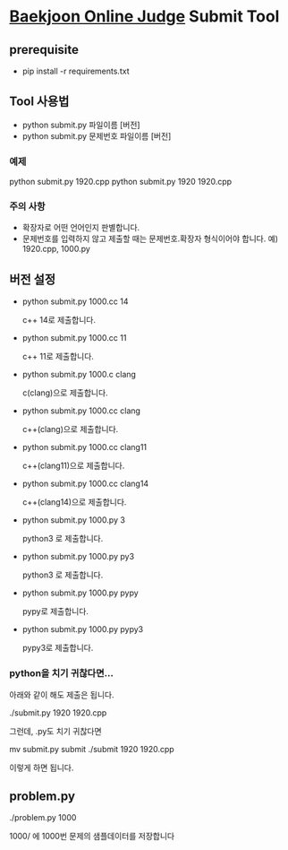# [Baekjoon Online Judge](http://www.acmicpc.net/) Submit Tool

## prerequisite

- pip install -r requirements.txt

## Tool 사용법

- python submit.py 파일이름 [버전]
- python submit.py 문제번호 파일이름 [버전]

### 예제

python submit.py 1920.cpp
python submit.py 1920 1920.cpp

### 주의 사항
- 확장자로 어떤 언어인지 판별합니다.
- 문제번호를 입력하지 않고 제출할 때는  문제번호.확장자 형식이어야 합니다. 예) 1920.cpp, 1000.py

## 버전 설정
- python submit.py 1000.cc 14

  c++ 14로 제출합니다.
- python submit.py 1000.cc 11

  c++ 11로 제출합니다.
- python submit.py 1000.c clang

  c(clang)으로 제출합니다.
- python submit.py 1000.cc clang

  c++(clang)으로 제출합니다.
- python submit.py 1000.cc clang11

  c++(clang11)으로 제출합니다.
- python submit.py 1000.cc clang14

  c++(clang14)으로 제출합니다.
- python submit.py 1000.py 3

  python3 로 제출합니다.
- python submit.py 1000.py py3

  python3 로 제출합니다.
- python submit.py 1000.py pypy

  pypy로 제출합니다.
- python submit.py 1000.py pypy3

  pypy3로 제출합니다.

### python을 치기 귀찮다면…

아래와 같이 해도 제출은 됩니다.

./submit.py 1920 1920.cpp

그런데, .py도 치기 귀찮다면

mv submit.py submit
./submit 1920 1920.cpp

이렇게 하면 됩니다.

## problem.py

./problem.py 1000

1000/ 에 1000번 문제의 샘플데이터를 저장합니다

